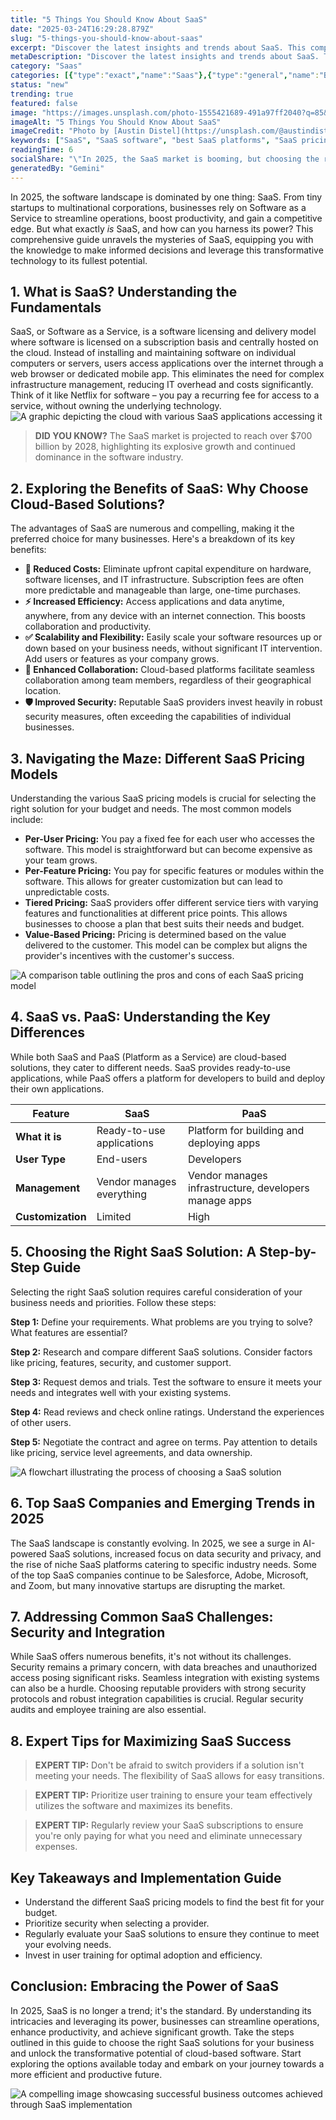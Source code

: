 ```yaml
---
title: "5 Things You Should Know About SaaS"
date: "2025-03-24T16:29:28.879Z"
slug: "5-things-you-should-know-about-saas"
excerpt: "Discover the latest insights and trends about SaaS. This comprehensive guide covers everything you need to know about SaaS in 2025."
metaDescription: "Discover the latest insights and trends about SaaS. This comprehensive guide covers everything you need to know about SaaS in 2025."
category: "Saas"
categories: [{"type":"exact","name":"Saas"},{"type":"general","name":"Business"},{"type":"medium","name":"Software"},{"type":"specific","name":"Cloud Computing"},{"type":"niche","name":"API Integrations"}]
status: "new"
trending: true
featured: false
image: "https://images.unsplash.com/photo-1555421689-491a97ff2040?q=85&w=1200&fit=max&fm=webp&auto=compress"
imageAlt: "5 Things You Should Know About SaaS"
imageCredit: "Photo by [Austin Distel](https://unsplash.com/@austindistel) on Unsplash"
keywords: ["SaaS", "SaaS software", "best SaaS platforms", "SaaS pricing models", "what is SaaS?", "SaaS benefits", "SaaS vs. PaaS", "top SaaS companies", "choosing a SaaS solution", "SaaS security"]
readingTime: 6
socialShare: "\"In 2025, the SaaS market is booming, but choosing the right solution is crucial. Understanding different pricing models and prioritizing security are key to maximizing your investment.\""
generatedBy: "Gemini"
---
```




In 2025, the software landscape is dominated by one thing: SaaS.  From tiny startups to multinational corporations, businesses rely on Software as a Service to streamline operations, boost productivity, and gain a competitive edge. But what exactly *is* SaaS, and how can you harness its power? This comprehensive guide unravels the mysteries of SaaS, equipping you with the knowledge to make informed decisions and leverage this transformative technology to its fullest potential.

## 1. What is SaaS?  Understanding the Fundamentals

SaaS, or Software as a Service, is a software licensing and delivery model where software is licensed on a subscription basis and centrally hosted on the cloud.  Instead of installing and maintaining software on individual computers or servers, users access applications over the internet through a web browser or dedicated mobile app. This eliminates the need for complex infrastructure management, reducing IT overhead and costs significantly. Think of it like Netflix for software – you pay a recurring fee for access to a service, without owning the underlying technology. ![A graphic depicting the cloud with various SaaS applications accessing it](https://images.unsplash.com/photo-1556155092-490a1ba16284?q=85&w=1200&fit=max&fm=webp&auto=compress)

> **DID YOU KNOW?** The SaaS market is projected to reach over $700 billion by 2028, highlighting its explosive growth and continued dominance in the software industry.

## 2.  Exploring the Benefits of SaaS: Why Choose Cloud-Based Solutions?

The advantages of SaaS are numerous and compelling, making it the preferred choice for many businesses.  Here's a breakdown of its key benefits:

* **🔑 Reduced Costs:** Eliminate upfront capital expenditure on hardware, software licenses, and IT infrastructure.  Subscription fees are often more predictable and manageable than large, one-time purchases.
* **⚡ Increased Efficiency:** Access applications and data anytime, anywhere, from any device with an internet connection. This boosts collaboration and productivity.
* **✅ Scalability and Flexibility:** Easily scale your software resources up or down based on your business needs, without significant IT intervention.  Add users or features as your company grows.
* **🚀 Enhanced Collaboration:** Cloud-based platforms facilitate seamless collaboration among team members, regardless of their geographical location.
* **🛡️ Improved Security:** Reputable SaaS providers invest heavily in robust security measures, often exceeding the capabilities of individual businesses.

## 3.  Navigating the Maze: Different SaaS Pricing Models

Understanding the various SaaS pricing models is crucial for selecting the right solution for your budget and needs.  The most common models include:

* **Per-User Pricing:** You pay a fixed fee for each user who accesses the software.  This model is straightforward but can become expensive as your team grows.
* **Per-Feature Pricing:** You pay for specific features or modules within the software.  This allows for greater customization but can lead to unpredictable costs.
* **Tiered Pricing:**  SaaS providers offer different service tiers with varying features and functionalities at different price points. This allows businesses to choose a plan that best suits their needs and budget.
* **Value-Based Pricing:**  Pricing is determined based on the value delivered to the customer. This model can be complex but aligns the provider's incentives with the customer's success.

![A comparison table outlining the pros and cons of each SaaS pricing model](https://images.unsplash.com/photo-1563986768609-322da13575f3?q=85&w=1200&fit=max&fm=webp&auto=compress)

## 4.  SaaS vs. PaaS: Understanding the Key Differences

While both SaaS and PaaS (Platform as a Service) are cloud-based solutions, they cater to different needs. SaaS provides ready-to-use applications, while PaaS offers a platform for developers to build and deploy their own applications.

| Feature          | SaaS                               | PaaS                                   |
|-----------------|------------------------------------|----------------------------------------|
| **What it is**   | Ready-to-use applications         | Platform for building and deploying apps |
| **User Type**    | End-users                           | Developers                             |
| **Management**   | Vendor manages everything           | Vendor manages infrastructure, developers manage apps |
| **Customization** | Limited                             | High                                    |

## 5.  Choosing the Right SaaS Solution: A Step-by-Step Guide

Selecting the right SaaS solution requires careful consideration of your business needs and priorities. Follow these steps:

**Step 1:** Define your requirements. What problems are you trying to solve? What features are essential?

**Step 2:** Research and compare different SaaS solutions. Consider factors like pricing, features, security, and customer support.

**Step 3:** Request demos and trials. Test the software to ensure it meets your needs and integrates well with your existing systems.

**Step 4:** Read reviews and check online ratings. Understand the experiences of other users.

**Step 5:** Negotiate the contract and agree on terms. Pay attention to details like pricing, service level agreements, and data ownership.

![A flowchart illustrating the process of choosing a SaaS solution](https://images.unsplash.com/photo-1602265585142-6b221b9b2c24?q=85&w=1200&fit=max&fm=webp&auto=compress)

## 6.  Top SaaS Companies and Emerging Trends in 2025

The SaaS landscape is constantly evolving.  In 2025, we see a surge in AI-powered SaaS solutions, increased focus on data security and privacy, and the rise of niche SaaS platforms catering to specific industry needs.  Some of the top SaaS companies continue to be Salesforce, Adobe, Microsoft, and Zoom, but many innovative startups are disrupting the market.

## 7.  Addressing Common SaaS Challenges: Security and Integration

While SaaS offers numerous benefits, it's not without its challenges.  Security remains a primary concern, with data breaches and unauthorized access posing significant risks.  Seamless integration with existing systems can also be a hurdle.  Choosing reputable providers with strong security protocols and robust integration capabilities is crucial.  Regular security audits and employee training are also essential.

## 8.  Expert Tips for Maximizing SaaS Success

> **EXPERT TIP:** Don't be afraid to switch providers if a solution isn't meeting your needs.  The flexibility of SaaS allows for easy transitions.

> **EXPERT TIP:**  Prioritize user training to ensure your team effectively utilizes the software and maximizes its benefits.

> **EXPERT TIP:**  Regularly review your SaaS subscriptions to ensure you're only paying for what you need and eliminate unnecessary expenses.

## Key Takeaways and Implementation Guide

* Understand the different SaaS pricing models to find the best fit for your budget.
* Prioritize security when selecting a provider.
*  Regularly evaluate your SaaS solutions to ensure they continue to meet your evolving needs.
*  Invest in user training for optimal adoption and efficiency.

## Conclusion: Embracing the Power of SaaS

In 2025, SaaS is no longer a trend; it's the standard.  By understanding its intricacies and leveraging its power, businesses can streamline operations, enhance productivity, and achieve significant growth.  Take the steps outlined in this guide to choose the right SaaS solutions for your business and unlock the transformative potential of cloud-based software.  Start exploring the options available today and embark on your journey towards a more efficient and productive future.

![A compelling image showcasing successful business outcomes achieved through SaaS implementation](https://images.unsplash.com/photo-1590971862391-06cac0657603?q=85&w=1200&fit=max&fm=webp&auto=compress)

